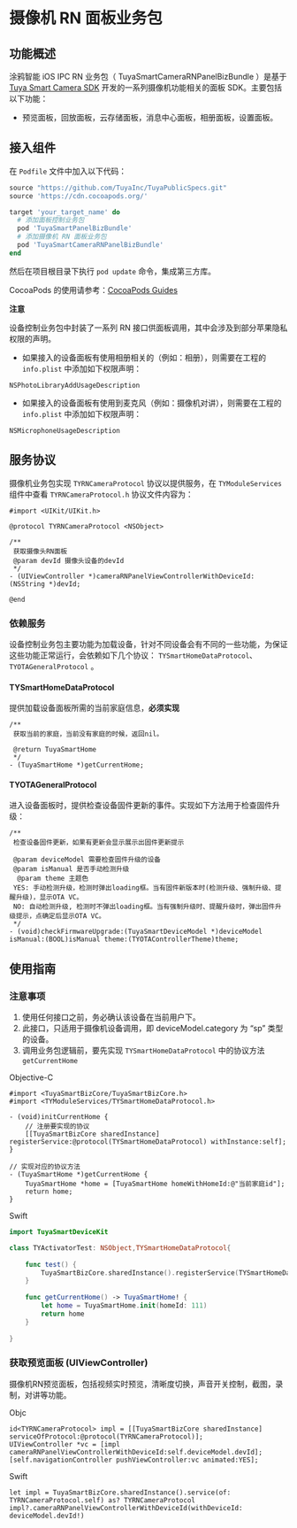 # 摄像机 RN 面板业务包

## 功能概述

涂鸦智能 iOS IPC RN 业务包（ TuyaSmartCameraRNPanelBizBundle ）是基于 [Tuya Smart Camera SDK](<https://tuyainc.github.io/tuyasmart_camera_ios_sdk_doc/>) 开发的一系列摄像机功能相关的面板 SDK。主要包括以下功能：

- 预览面板，回放面板，云存储面板，消息中心面板，相册面板，设置面板。

## 接入组件

在  ```Podfile``` 文件中加入以下代码：

```ruby
source "https://github.com/TuyaInc/TuyaPublicSpecs.git"
source 'https://cdn.cocoapods.org/'

target 'your_target_name' do
  # 添加面板控制业务包
  pod 'TuyaSmartPanelBizBundle'
  # 添加摄像机 RN 面板业务包
  pod 'TuyaSmartCameraRNPanelBizBundle'
end
```

然后在项目根目录下执行 ```pod update``` 命令，集成第三方库。

CocoaPods 的使用请参考：[CocoaPods Guides](https://guides.cocoapods.org/)

**注意**

设备控制业务包中封装了一系列 RN 接口供面板调用，其中会涉及到部分苹果隐私权限的声明。

- 如果接入的设备面板有使用相册相关的（例如：相册），则需要在工程的 `info.plist` 中添加如下权限声明：

```
NSPhotoLibraryAddUsageDescription
```

- 如果接入的设备面板有使用到麦克风（例如：摄像机对讲），则需要在工程的 `info.plist` 中添加如下权限声明：

```
NSMicrophoneUsageDescription
```

## 服务协议

摄像机业务包实现 `TYRNCameraProtocol` 协议以提供服务，在 `TYModuleServices` 组件中查看 `TYRNCameraProtocol.h` 协议文件内容为：

```objc
#import <UIKit/UIKit.h>

@protocol TYRNCameraProtocol <NSObject>

/**
 获取摄像头RN面板
 @param devId 摄像头设备的devId
 */
- (UIViewController *)cameraRNPanelViewControllerWithDeviceId:(NSString *)devId;

@end
```

### 依赖服务

设备控制业务包主要功能为加载设备，针对不同设备会有不同的一些功能，为保证这些功能正常运行，会依赖如下几个协议： `TYSmartHomeDataProtocol`、 `TYOTAGeneralProtocol` 。

#### TYSmartHomeDataProtocol

提供加载设备面板所需的当前家庭信息，**必须实现**

```objc
/**
 获取当前的家庭，当前没有家庭的时候，返回nil。
 
 @return TuyaSmartHome
 */
- (TuyaSmartHome *)getCurrentHome;
```

#### TYOTAGeneralProtocol

进入设备面板时，提供检查设备固件更新的事件。实现如下方法用于检查固件升级：

```objc
/**
 检查设备固件更新，如果有更新会显示展示出固件更新提示
 
 @param deviceModel 需要检查固件升级的设备
 @param isManual 是否手动检测升级
  @param theme 主题色
 YES: 手动检测升级，检测时弹出loading框。当有固件新版本时(检测升级、强制升级、提醒升级)，显示OTA VC。
 NO: 自动检测升级, 检测时不弹出loading框。当有强制升级时、提醒升级时，弹出固件升级提示，点确定后显示OTA VC。
 */
- (void)checkFirmwareUpgrade:(TuyaSmartDeviceModel *)deviceModel isManual:(BOOL)isManual theme:(TYOTAControllerTheme)theme;
```

## 使用指南

### 注意事项

1. 使用任何接口之前，务必确认该设备在当前用户下。
2. 此接口，只适用于摄像机设备调用，即 deviceModel.category 为 “sp” 类型的设备。
3. 调用业务包逻辑前，要先实现 `TYSmartHomeDataProtocol` 中的协议方法`getCurrentHome`

Objective-C 

```objc
#import <TuyaSmartBizCore/TuyaSmartBizCore.h>
#import <TYModuleServices/TYSmartHomeDataProtocol.h>

- (void)initCurrentHome {
    // 注册要实现的协议
    [[TuyaSmartBizCore sharedInstance] registerService:@protocol(TYSmartHomeDataProtocol) withInstance:self];
}

// 实现对应的协议方法
- (TuyaSmartHome *)getCurrentHome {
    TuyaSmartHome *home = [TuyaSmartHome homeWithHomeId:@"当前家庭id"];
    return home;
}
```

Swift

```swift
import TuyaSmartDeviceKit

class TYActivatorTest: NSObject,TYSmartHomeDataProtocol{
  	
    func test() {
        TuyaSmartBizCore.sharedInstance().registerService(TYSmartHomeDataProtocol.self, withInstance: self)
    }
    
    func getCurrentHome() -> TuyaSmartHome! {
        let home = TuyaSmartHome.init(homeId: 111)
        return home
    }
    
}
```

### 获取预览面板 (UIViewController)

摄像机RN预览面板，包括视频实时预览，清晰度切换，声音开关控制，截图，录制，对讲等功能。

Objc

```objc
id<TYRNCameraProtocol> impl = [[TuyaSmartBizCore sharedInstance] serviceOfProtocol:@protocol(TYRNCameraProtocol)];
UIViewController *vc = [impl cameraRNPanelViewControllerWithDeviceId:self.deviceModel.devId];
[self.navigationController pushViewController:vc animated:YES];
```

Swift

```objc
let impl = TuyaSmartBizCore.sharedInstance().service(of: TYRNCameraProtocol.self) as? TYRNCameraProtocol
impl?.cameraRNPanelViewControllerWithDeviceId(withDeviceId: deviceModel.devId!) 
```
